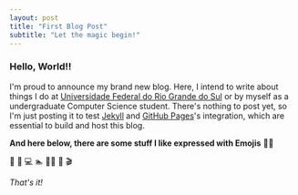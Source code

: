 ```yaml
---
layout: post
title: "First Blog Post"
subtitle: "Let the magic begin!"
---
```


### Hello, World!!
I'm proud to announce my brand new blog. Here, I intend to write about things I do at [Universidade Federal do Rio Grande do Sul](http://www.inf.ufrgs.br/) or by myself as a undergraduate Computer Science student. There's nothing to post yet, so I'm just posting it to test [Jekyll](https://jekyllrb.com/) and [GitHub Pages](https://pages.github.com/)'s integration, which are essential to build and host this blog. 

**And here below, there are some stuff I like expressed with Emojis** 👍🏼

🎼 🎸 💻  🏊 🏃🏻 📸 🎬 


_That's it!_